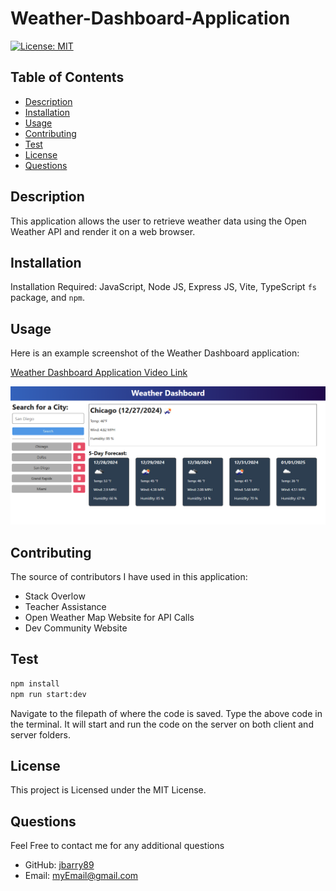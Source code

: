 # Weather-Dashboard-Application

  [![License: MIT](https://img.shields.io/badge/License-MIT-yellow.svg)](https://opensource.org/licenses/MIT)
  
  ## Table of Contents
  
  * [Description](#description)
  * [Installation](#installation)
  * [Usage](#usage)
  * [Contributing](#contributing)
  * [Test](#test)
  * [License](#license)
  * [Questions](#questions)
  
  ## Description
  This application allows the user to retrieve weather data using the Open Weather API and render it on a web browser.

  ## Installation
  Installation Required:  JavaScript, Node JS, Express JS, Vite, TypeScript `fs` package, and `npm`.

  ## Usage 
  Here is an example screenshot of the Weather Dashboard application:

  [Weather Dashboard Application Video Link](https://drive.google.com/file/d/1fdIK35gxklZhVUViSZdUWjV_7RyqdVZX/view)

  ![Weather Dashboard API Application Screenshot](./assets/weather-dashboard-screenshot.png)
  
  ## Contributing
  The source of contributors I have used in this application:
  * Stack Overlow
  * Teacher Assistance
  * Open Weather Map Website for API Calls
  * Dev Community Website

  
  ## Test 
  ```bash
  npm install
  npm run start:dev
  ```
  Navigate to the filepath of where the code is saved. Type the above code in the terminal. It will start and run the code on the server on both client and server folders.

  ## License
  This project is Licensed under the MIT License.
  
  ## Questions
  Feel Free to contact me for any additional questions
  * GitHub: [jbarry89](https://github.com/jbarry89/)
  * Email: myEmail@gmail.com 
